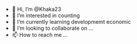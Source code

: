 - 👋 Hi, I’m @Khaka23
- 👀 I’m interested in counting
- 🌱 I’m currently learning developmemt economic
- 💞️ I’m looking to collaborate on ...
- 📫 How to reach me ...

<!---
Khaka23/Khaka23 is a ✨ special ✨ repository because its `README.md` (this file) appears on your GitHub profile.
You can click the Preview link to take a look at your changes.
--->
